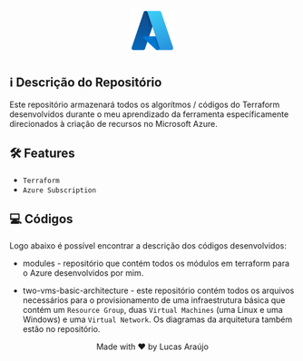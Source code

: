 <h1 align="center">
    <img alt="Azure Logo" height="80" title="Azure Logo" src="../.github/azure-icon.png">
</h1>

## :information_source: Descrição do Repositório

Este repositório armazenará todos os algorítmos / códigos do Terraform desenvolvidos durante o meu aprendizado da ferramenta específicamente direcionados à criação de recursos no Microsoft Azure.

## :hammer_and_wrench: Features

- `Terraform`
- `Azure Subscription`

## :computer: Códigos

Logo abaixo é possível encontrar a descrição dos códigos desenvolvidos:

- modules - repositório que contém todos os módulos em terraform para o Azure desenvolvidos por mim.

- two-vms-basic-architecture - este repositório contém todos os arquivos necessários para o provisionamento de uma infraestrutura básica que contém um `Resource Group`, duas `Virtual Machines` (uma Linux e uma Windows) e uma `Virtual Network`. Os diagramas da arquitetura também estão no repositório.

<div align="center">
  <p>Made with ❤ by Lucas Araújo</p>
</div>